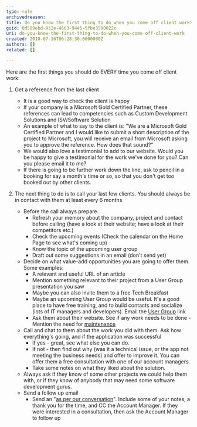 ```yaml
---
type: rule
archivedreason: 
title: Do you know the first thing to do when you come off client work?
guid: 0d589ebd-932e-4603-9445-5fbe3590022c
uri: do-you-know-the-first-thing-to-do-when-you-come-off-client-work
created: 2010-07-16T06:28:30.0000000Z
authors: []
related: []

---
```


Here are the first things you should do EVERY time you come off client work: 

<!--endintro-->

1. Get a reference from the last client
    * It is a good way to check the client is happy
    * If your company is a Microsoft Gold Certified Partner, these references can lead to competencies such as Custom Development Solutions and ISV/Software Solution
    * An example of what to say to the client is: "We are a Microsoft Gold Certified Partner and I would like to submit a short description of the project to Microsoft, you will receive an email from Microsoft asking you to approve the reference. How does that sound?"
    * We would also love a testimonial to add to our website. Would you be happy to give a testimonial for the work we've done for you? Can you please email it to me?
    * If there is going to be further work down the line, ask to pencil in a booking for say a month's time or so, so that you don't get too booked out by other clients.


1. The next thing to do is to call your last few clients. You should always be in contact with them at least every 6 months
    * Before the call always prepare.
        * Refresh your memory about the company, project and contact before calling (have a look at their website; have a look at their competitors etc.)
        * Check the upcoming events (Check the calendar on the Home Page to see what's coming up)
        * Know the topic of the upcoming user group
        * Draft out some suggestions in an email (don't send yet)
    * Decide on what value-add opportunities you are going to offer them. Some examples:
        * A relevant and useful URL of an article
        * Mention something relevant to their project from a User Group presentation you saw
        * Maybe you can also invite them to a free Tech Breakfast
        * Maybe an upcoming User Group would be useful. It's a good place to have free training, and to build contacts and socialize (lots of IT managers and developers). Email the [User Group](http&#58;//www.ssw.com.au/ssw/NETUG/Default.aspx) link
        * Ask them about their website. See if any work needs to be done - Mention the need for [maintenance](http&#58;//www.ssw.com.au/ssw/Standards/Rules/RulesToBetterWebsitesTuningAndMaintenance.aspx)
    * Call and chat to them about the work you did with them. Ask how everything's going, and if the application was successful
        * If yes - great, see what else you can do.
        * If not - then find out why (was it a technical issue, or the app not meeting the business needs) and offer to improve it. You can offer them a free consultation with one of our account managers.
        * Take some notes on what they liked about the solution.
    * Always ask if they know of some other projects we could help them with, or if they know of anybody that may need some software development gurus.
    * Send a follow up email
        * Send an "[as per our conversation](/_layouts/15/FIXUPREDIRECT.ASPX?WebId=3dfc0e07-e23a-4cbb-aac2-e778b71166a2&amp;TermSetId=07da3ddf-0924-4cd2-a6d4-a4809ae20160&amp;TermId=0dddad89-e1a1-4ef4-991a-8b600462c2cd)". Include some of your notes, a thank you for the time, and CC the Account Manager. If they were interested in a consultation, then ask the Account Manager to follow up
